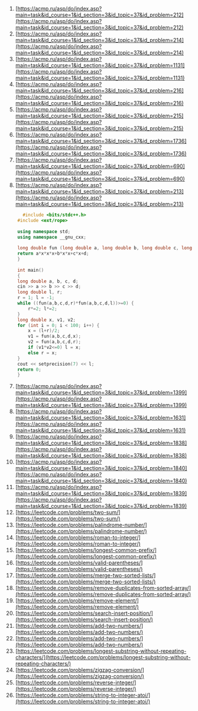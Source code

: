 1. [https://acmp.ru/asp/do/index.asp?main=task&id_course=1&id_section=3&id_topic=37&id_problem=212](https://acmp.ru/asp/do/index.asp?main=task&id_course=1&id_section=3&id_topic=37&id_problem=212)  
1. [https://acmp.ru/asp/do/index.asp?main=task&id_course=1&id_section=3&id_topic=37&id_problem=214](https://acmp.ru/asp/do/index.asp?main=task&id_course=1&id_section=3&id_topic=37&id_problem=214)  
1. [https://acmp.ru/asp/do/index.asp?main=task&id_course=1&id_section=3&id_topic=37&id_problem=1131](https://acmp.ru/asp/do/index.asp?main=task&id_course=1&id_section=3&id_topic=37&id_problem=1131)  
1. [https://acmp.ru/asp/do/index.asp?main=task&id_course=1&id_section=3&id_topic=37&id_problem=216](https://acmp.ru/asp/do/index.asp?main=task&id_course=1&id_section=3&id_topic=37&id_problem=216)  
1. [https://acmp.ru/asp/do/index.asp?main=task&id_course=1&id_section=3&id_topic=37&id_problem=215](https://acmp.ru/asp/do/index.asp?main=task&id_course=1&id_section=3&id_topic=37&id_problem=215)  
3. [https://acmp.ru/asp/do/index.asp?main=task&id_course=1&id_section=3&id_topic=37&id_problem=1736](https://acmp.ru/asp/do/index.asp?main=task&id_course=1&id_section=3&id_topic=37&id_problem=1736)  
4. [https://acmp.ru/asp/do/index.asp?main=task&id_course=1&id_section=3&id_topic=37&id_problem=690](https://acmp.ru/asp/do/index.asp?main=task&id_course=1&id_section=3&id_topic=37&id_problem=690)  
5. [https://acmp.ru/asp/do/index.asp?main=task&id_course=1&id_section=3&id_topic=37&id_problem=213](https://acmp.ru/asp/do/index.asp?main=task&id_course=1&id_section=3&id_topic=37&id_problem=213)  
```c++
      #include <bits/stdc++.h>
    #include <ext/rope>
 
    using namespace std;
    using namespace __gnu_cxx;
 
    long double fun (long double a, long double b, long double c, long double d, long double x) {
    return a*x*x*x+b*x*x+c*x+d;
    }
 
    int main()
    {
    long double a, b, c, d;
    cin >> a >> b >> c >> d;
    long double l, r;
    r = 1; l = -1;
    while ((fun(a,b,c,d,r)*fun(a,b,c,d,l))>=0) {
        r*=2; l*=2;
    }
    long double x, v1, v2;
    for (int i = 0; i < 100; i++) {
        x = (l+r)/2;
        v1 = fun(a,b,c,d,x);
        v2 = fun(a,b,c,d,r);
        if (v1*v2<=0) l = x;
        else r = x;
    }
    cout << setprecision(7) << l;
    return 0;
    }
  ```
7. [https://acmp.ru/asp/do/index.asp?main=task&id_course=1&id_section=3&id_topic=37&id_problem=1399](https://acmp.ru/asp/do/index.asp?main=task&id_course=1&id_section=3&id_topic=37&id_problem=1399)  
8. [https://acmp.ru/asp/do/index.asp?main=task&id_course=1&id_section=3&id_topic=37&id_problem=1631](https://acmp.ru/asp/do/index.asp?main=task&id_course=1&id_section=3&id_topic=37&id_problem=1631)  
9. [https://acmp.ru/asp/do/index.asp?main=task&id_course=1&id_section=3&id_topic=37&id_problem=1838](https://acmp.ru/asp/do/index.asp?main=task&id_course=1&id_section=3&id_topic=37&id_problem=1838)  
10. [https://acmp.ru/asp/do/index.asp?main=task&id_course=1&id_section=3&id_topic=37&id_problem=1840](https://acmp.ru/asp/do/index.asp?main=task&id_course=1&id_section=3&id_topic=37&id_problem=1840)  
11. [https://acmp.ru/asp/do/index.asp?main=task&id_course=1&id_section=3&id_topic=37&id_problem=1839](https://acmp.ru/asp/do/index.asp?main=task&id_course=1&id_section=3&id_topic=37&id_problem=1839)  
12. [https://leetcode.com/problems/two-sum/](https://leetcode.com/problems/two-sum/)  
13. [https://leetcode.com/problems/palindrome-number/](https://leetcode.com/problems/palindrome-number/)  
14. [https://leetcode.com/problems/roman-to-integer/](https://leetcode.com/problems/roman-to-integer/)  
15. [https://leetcode.com/problems/longest-common-prefix/](https://leetcode.com/problems/longest-common-prefix/)  
16. [https://leetcode.com/problems/valid-parentheses/](https://leetcode.com/problems/valid-parentheses/)
17. [https://leetcode.com/problems/merge-two-sorted-lists/](https://leetcode.com/problems/merge-two-sorted-lists/)
18. [https://leetcode.com/problems/remove-duplicates-from-sorted-array/](https://leetcode.com/problems/remove-duplicates-from-sorted-array/)
19. [https://leetcode.com/problems/remove-element/](https://leetcode.com/problems/remove-element/)
20. [https://leetcode.com/problems/search-insert-position/](https://leetcode.com/problems/search-insert-position/)
21. [https://leetcode.com/problems/add-two-numbers/](https://leetcode.com/problems/add-two-numbers/)
22. [https://leetcode.com/problems/add-two-numbers/](https://leetcode.com/problems/add-two-numbers/)
23. [https://leetcode.com/problems/longest-substring-without-repeating-characters/](https://leetcode.com/problems/longest-substring-without-repeating-characters/)
24. [https://leetcode.com/problems/zigzag-conversion/](https://leetcode.com/problems/zigzag-conversion/)
25. [https://leetcode.com/problems/reverse-integer/](https://leetcode.com/problems/reverse-integer/)
26. [https://leetcode.com/problems/string-to-integer-atoi/](https://leetcode.com/problems/string-to-integer-atoi/)

